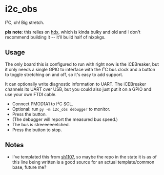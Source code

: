 # i2c_obs

I²C, oh! Big stretch.

**pls note**: this relies on [hdx](https://github.com/charlottia/hdx), which is
kinda bulky and old and I don't recommend building it -- it'll build half of
nixpkgs.

## Usage

The only board this is configured to run with right now is the iCEBreaker, but
it only needs a single GPIO to interface with the I²C bus clock and a button to
toggle stretching on and off, so it's easy to add support.

It can optionally write diagnostic information to UART.  The iCEBreaker channels
its UART over USB, but you could also just put it on a GPIO and use your own
FTDI cable.

* Connect PMOD1A1 to I²C SCL.
* Optional: run `py -m i2c_obs debugger` to monitor.
* Press the button.
* (The debugger will report the measured bus speed.)
* The bus is streeeeeeetched.
* Press the button to stop.

## Notes

* I've templated this from [sh1107](https://github.com/charlottia/sh1107), so
  maybe the repo in the state it is as of this line being written is a good
  source for an actual template/common base, future me?
